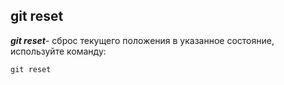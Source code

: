 ## git reset

***git reset***-  сброс текущего положения в указанное состояние, используйте команду:

~~~
git reset